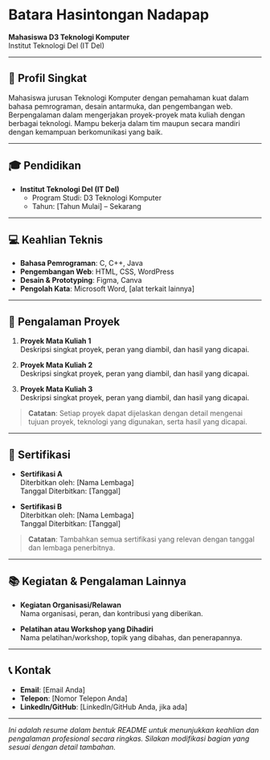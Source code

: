 # Batara Hasintongan Nadapap

**Mahasiswa D3 Teknologi Komputer**  
Institut Teknologi Del (IT Del)

---

## 📌 Profil Singkat
Mahasiswa jurusan Teknologi Komputer dengan pemahaman kuat dalam bahasa pemrograman, desain antarmuka, dan pengembangan web. Berpengalaman dalam mengerjakan proyek-proyek mata kuliah dengan berbagai teknologi. Mampu bekerja dalam tim maupun secara mandiri dengan kemampuan berkomunikasi yang baik.

---

## 🎓 Pendidikan
- **Institut Teknologi Del (IT Del)**
  - Program Studi: D3 Teknologi Komputer  
  - Tahun: [Tahun Mulai] – Sekarang

---

## 💻 Keahlian Teknis

- **Bahasa Pemrograman**: C, C++, Java
- **Pengembangan Web**: HTML, CSS, WordPress
- **Desain & Prototyping**: Figma, Canva
- **Pengolah Kata**: Microsoft Word, [alat terkait lainnya]

---

## 🔨 Pengalaman Proyek

1. **Proyek Mata Kuliah 1**  
   Deskripsi singkat proyek, peran yang diambil, dan hasil yang dicapai.

2. **Proyek Mata Kuliah 2**  
   Deskripsi singkat proyek, peran yang diambil, dan hasil yang dicapai.

3. **Proyek Mata Kuliah 3**  
   Deskripsi singkat proyek, peran yang diambil, dan hasil yang dicapai.

> **Catatan**: Setiap proyek dapat dijelaskan dengan detail mengenai tujuan proyek, teknologi yang digunakan, serta hasil yang dicapai.

---

## 📜 Sertifikasi

- **Sertifikasi A**  
  Diterbitkan oleh: [Nama Lembaga]  
  Tanggal Diterbitkan: [Tanggal]

- **Sertifikasi B**  
  Diterbitkan oleh: [Nama Lembaga]  
  Tanggal Diterbitkan: [Tanggal]

> **Catatan**: Tambahkan semua sertifikasi yang relevan dengan tanggal dan lembaga penerbitnya.

---

## 📚 Kegiatan & Pengalaman Lainnya

- **Kegiatan Organisasi/Relawan**  
  Nama organisasi, peran, dan kontribusi yang diberikan.

- **Pelatihan atau Workshop yang Dihadiri**  
  Nama pelatihan/workshop, topik yang dibahas, dan penerapannya.

---

## 📞 Kontak

- **Email**: [Email Anda]
- **Telepon**: [Nomor Telepon Anda]
- **LinkedIn/GitHub**: [LinkedIn/GitHub Anda, jika ada]

---

_Ini adalah resume dalam bentuk README untuk menunjukkan keahlian dan pengalaman profesional secara ringkas. Silakan modifikasi bagian yang sesuai dengan detail tambahan._
